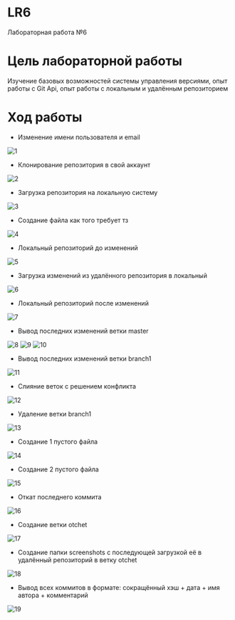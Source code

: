 # LR6
Лабораторная работа №6

# Цель лабораторной работы
Изучение базовых возможностей системы управления версиями, опыт работы с Git Api, опыт работы с локальным и удалённым репозиторием


# Ход работы
* Изменение имени пользователя и email

![1](https://user-images.githubusercontent.com/117516272/202869926-1494fe59-6a8d-40cc-8d2a-e5cbf29e617c.png)
* Клонирование репозитория в свой аккаунт

![2](https://user-images.githubusercontent.com/117516272/202869947-2997867e-f5c5-4895-93e5-fd251413940d.png)
* Загрузка репозитория на локальную систему

![3](https://user-images.githubusercontent.com/117516272/202869969-bb724d6b-a1f7-4f1c-9bf6-d1939012ce90.png)
* Создание файла как того требует тз

![4](https://user-images.githubusercontent.com/117516272/202869979-0910d8bf-6a3f-4a30-b723-a00d12af544c.png)
* Локальный репозиторий до изменений

![5](https://user-images.githubusercontent.com/117516272/202869991-459018e2-9fb5-40bd-a91d-38ee7605b71b.png)
* Загрузка изменений из удалённого репозитория в локальный

![6](https://user-images.githubusercontent.com/117516272/202869999-7353b6ce-25b3-4418-99ef-e5384f02bf6c.png)
* Локальный репозиторий после изменений

![7](https://user-images.githubusercontent.com/117516272/202870005-6f7fae44-0667-4420-90aa-d546f404ca7a.png)
* Вывод последних изменений ветки master

![8](https://user-images.githubusercontent.com/117516272/202870012-4283f422-265f-4da5-b8e3-29a27e6921a8.png)
![9](https://user-images.githubusercontent.com/117516272/202870021-cd9db520-2415-4602-bb19-1c0d73ad45a5.png)
![10](https://user-images.githubusercontent.com/117516272/202870038-3ee16a58-6918-48c5-9a4a-70e38eb4817c.png)
* Вывод последних изменений ветки branch1

![11](https://user-images.githubusercontent.com/117516272/202870074-aa180f67-0a62-4df5-bdac-6c80887422de.png)
* Слияние веток с решением конфликта

![12](https://user-images.githubusercontent.com/117516272/202870089-7730cdb3-0ea0-4882-8839-a7d2735143f2.png)
* Удаление ветки branch1

![13](https://user-images.githubusercontent.com/117516272/202870121-b113646b-b872-427d-a28a-c12523af747a.png)
* Создание 1 пустого файла

![14](https://user-images.githubusercontent.com/117516272/202870170-e6f4b972-a17e-4c5e-8dd1-90da2a0f1e1a.png)
* Создание 2 пустого файла

![15](https://user-images.githubusercontent.com/117516272/202870203-c2b8d5c7-194c-478a-a0c9-8d52e47fd1e8.png)
* Откат последнего коммита

![16](https://user-images.githubusercontent.com/117516272/202870237-a81a3c46-8dd4-4bbd-bd89-429ddf74c7ea.png)
* Создание ветки otchet

![17](https://user-images.githubusercontent.com/117516272/202870254-b4ab1fca-4350-43da-aa37-fd1bb23625c1.png)
* Создание папки screenshots с последующей загрузкой её в удалённый репозиторий в ветку otchet

![18](https://user-images.githubusercontent.com/117516272/202870283-77f45d65-fee3-4f01-9fc6-93dcd7cb7039.png)
* Вывод всех коммитов в формате: сокращённый хэш + дата + имя автора + комментарий

![19](https://user-images.githubusercontent.com/117516272/202870301-bf42cff6-5d7b-4fff-a1e9-ab14ee4b9549.png)






